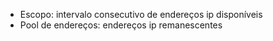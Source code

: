 - Escopo: intervalo consecutivo de endereços ip disponíveis
- Pool de endereços: endereços ip remanescentes